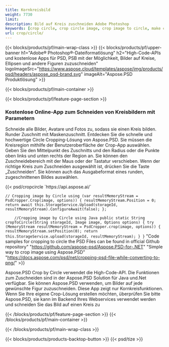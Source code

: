 ```yaml
---
title: Kornkreisbild
weight: 7730
limit: 
description: Bild auf Kreis zuschneiden Adobe Photoshop
keywords: [crop circle, crop circle image, crop image to circle, make circle photo]
url: crop/circle/
---
```

{{< blocks/products/pf/main-wrap-class >}}
{{< blocks/products/pf/upper-banner h1="Adobe® Photoshop®-Dateiformatlösung" h2="High-Code-APIs und kostenlose Apps für PSD, PSB mit der Möglichkeit, Bilder auf Kreise, Ellipsen und andere Figuren zuzuschneiden" logoImageSrc="https://www.aspose.cloud/templates/aspose/img/products/psd/headers/aspose_psd-brand.svg" imageAlt="Aspose.PSD Produktlösung" >}}

{{< blocks/products/pf/main-container >}}

{{< blocks/products/pf/feature-page-section >}}
<h3 class="headingpdleft">Kostenlose Online-App zum Schneiden von Kreisbildern mit Parametern</h3>
<p>Schneide alle Bilder, Avatare und Fotos zu, sodass sie einen Kreis bilden. Runder Zuschnitt mit Maskenzuschnitt. Entdecken Sie die schnelle und hochwertige Circle Cropping-Lösung von Aspose.PSD. Sie müssen die Kreisregion mithilfe der Benutzeroberfläche der Crop-App auswählen. Geben Sie den Mittelpunkt des Zuschnitts und den Radius oder die Punkte oben links und unten rechts der Region an. Sie können den Zuschneidebereich mit der Maus oder der Tastatur verschieben. Wenn der richtige Kreis zum Zuschneiden ausgewählt ist, drücken Sie die Taste „Zuschneiden“. Sie können auch das Ausgabeformat eines runden, zugeschnittenen Bildes auswählen.</p>
{{< psd/cropcircle `https://api.aspose.ai/` 

`// Cropping image by Circle
using (var resultMemoryStream = PsdCropper.Crop(image, options))
{
	resultMemoryStream.Position = 0;
	return await this.StorageService.Upload(storageId, resultMemoryStream).ConfigureAwait(false);
};` 
     
`    //Cropping image by Circle using Java
	public static String cropToCircle(String storageId, Image image, Options options) {
        try (MemoryStream resultMemoryStream = PsdCropper.crop(image, options)) {
            resultMemoryStream.setPosition(0);
            return this.StorageService.upload(storageId, resultMemoryStream);
        }
    }` 
"Code samples for cropping to circle the PSD Files can be found in official Github repository"  "https://github.com/aspose-psd/Aspose.PSD-for-.NET" 
"Simple way to crop image using Aspose.PSD" "https://docs.aspose.com/psd/net/cropping-psd-file-while-converting-to-png/" >}}
<p>Aspose.PSD Crop by Circle verwendet die High-Code-API. Die Funktionen zum Zuschneiden sind in der Aspose.PSD Solution für Java und.Net verfügbar. Sie können Aspose.PSD verwenden, um Bilder auf jede gewünschte Figur zuzuschneiden. Diese App zeigt nur Kornkreisfunktionen. Wenn Sie Ihre eigene Crop-Lösung erstellen möchten, überprüfen Sie bitte Aspose.PSD, sie kann im Backend Ihres Webservices verwendet werden und schneiden Sie das Bild auf einen Kreis zu</p>
<!--<ul>
<li><a href="psb">PSB Circle Crop</a></li>
<li><a href="ellipse">Ellipse crop App</a></li>
</ul>-->
{{< /blocks/products/pf/feature-page-section >}}
{{< /blocks/products/pf/main-container >}}


{{< /blocks/products/pf/main-wrap-class >}}

{{< blocks/products/products-backtop-button >}}
{{< psd/tize >}}
